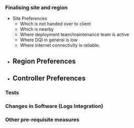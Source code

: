 

### Finalising site and region
- Site Preferences
	- Which is not handed over to client
	- Which is nearby 
	- Where deployment team/maintenance team is active
	- Where DQI in general is low
	- Where internet connectivity is reliable.
- Region Preferences
	- 
- Controller Preferences
	- 


### Tests 
### Changes in Software (Logs Integration)
### Other pre-requisite measures
<!--stackedit_data:
eyJoaXN0b3J5IjpbLTkyODQxNzIzNCwtMTMzMDQ0MjU3MF19
-->